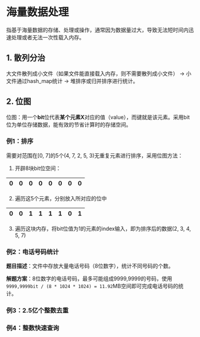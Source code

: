 # 海量数据处理
指基于海量数据的存储、处理或操作，通常因为数据量过大，导致无法短时间内迅速处理或者无法一次性载入内存。

## 1. 散列分治
大文件散列成小文件（如果文件能直接载入内存，则不需要散列成小文件） -> 小文件通过hash_map统计 -> 堆排序或归并排序进行统计。

## 2. 位图
位图：用一个**bit**位代表**某个元素X**对应的值（value），而键就是该元素。采用bit位为单位存储数据，能有效的节省计算时的存储空间。

### 例1：排序
需要对范围在[0, 7]的5个(4, 7, 2, 5, 3)无重复元素进行排序，采用位图方法：
1. 开辟8块bit位空间：

| 0 | 0 | 0 | 0 | 0 | 0 | 0 | 0 |
| --- | --- | --- | --- | --- | --- | --- | --- |

2. 遍历这5个元素，分别放入所对应的位中

| 0 | 0 | 1 | 1 | 1 | 1 | 0 | 1 |
| --- | --- | --- | --- | --- | --- | --- | --- |

3. 遍历这块内存，将bit位值为1的元素的index输入，即为排序后的数据(2, 3, 4, 5, 7)

### 例2：电话号码统计
**题目描述**：文件中存放大量电话号码（8位数字），统计不同号码的个数。

**解题方案**：8位数字的电话号码，最多可能组成9999,9999的号码，使用`9999,9999bit / (8 * 1024 * 1024) = 11.92`MB空间即可完成电话号码的统计。

### 例3：2.5亿个整数去重

### 例4：整数快速查询
